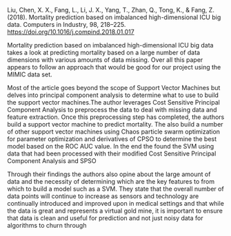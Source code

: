   Liu, Chen, X. X., Fang, L., Li, J. X., Yang, T., Zhan, Q., Tong, K., & Fang, Z. (2018). Mortality prediction based on imbalanced high-dimensional ICU big data. Computers in Industry, 98, 218–225. https://doi.org/10.1016/j.compind.2018.01.017

Mortality prediction based on imbalanced high-dimensional ICU big data takes a look at predicting mortality based on a large number of data dimensions with various amounts of data missing. Over all this paper appears to follow an approach that would be good for our project using the MIMIC data set.

Most of the article goes beyond the scope of Support Vector Machines but delves into principal component analysis to determine what to use to build the support vector machines.The author leverages Cost Sensitive Principal Component Analysis to preprocess the data to deal with missing data and feature extraction. Once this preprocessing step has completed, the authors build a support vector machine to predict mortality. The also build a number of other support vector machines using Chaos particle swarm optimization for parameter optimization and derivatives of CPSO to determine the best model based on the ROC AUC value. In the end the found the SVM using data that had been processed with their modified Cost Sensitive Principal Component Analysis  and SPSO 

Through their findings the authors also opine about the large amount of data and the necessity of determining which are the key features to from which to build a model such as a SVM. They state that the overall number of data points will continue to increase as sensors and technology are continually introduced and improved upon in medical settings and that while the data is great and represents a virtual gold mine, it is important to ensure that data is clean and useful for prediction and not just noisy data for algorithms to churn through
